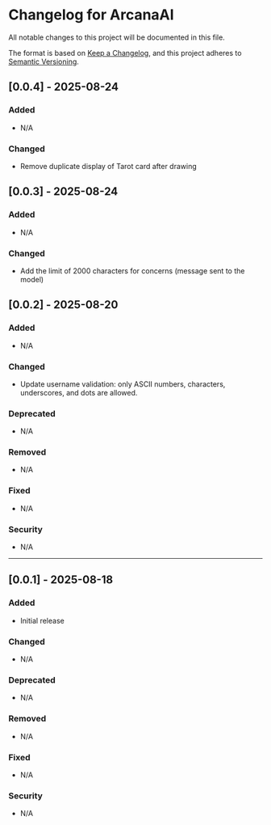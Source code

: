 # Changelog for ArcanaAI

All notable changes to this project will be documented in this file.

The format is based on [Keep a Changelog](https://keepachangelog.com/en/1.0.0/),
and this project adheres to [Semantic Versioning](https://semver.org/spec/v2.0.0.html).

## [0.0.4] - 2025-08-24

### Added
- N/A

### Changed
- Remove duplicate display of Tarot card after drawing

## [0.0.3] - 2025-08-24

### Added
- N/A

### Changed
- Add the limit of 2000 characters for concerns (message sent to the model)


## [0.0.2] - 2025-08-20

### Added
- N/A

### Changed
- Update username validation: only ASCII numbers, characters, underscores, and dots are allowed.

### Deprecated
- N/A

### Removed
- N/A

### Fixed
- N/A

### Security
- N/A

---

## [0.0.1] - 2025-08-18

### Added
- Initial release

### Changed
- N/A

### Deprecated
- N/A

### Removed
- N/A

### Fixed
- N/A

### Security
- N/A

